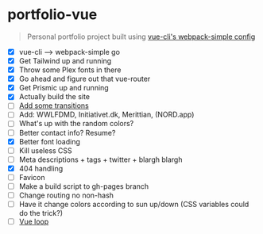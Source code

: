 # portfolio-vue

> Personal portfolio project built using [vue-cli's webpack-simple config](https://github.com/vuejs-templates/webpack-simple)

* [x] vue-cli --> webpack-simple go
* [x] Get Tailwind up and running
* [x] Throw some Plex fonts in there
* [x] Go ahead and figure out that vue-router
* [x] Get Prismic up and running
* [x] Actually build the site
* [ ] [Add some transitions](https://vuejs.org/v2/guide/transitions.html)
* [ ] Add: WWLFDMD, Initiativet.dk, Merittian, (NORD.app)
* [ ] What's up with the random colors?
* [ ] Better contact info? Resume?
* [x] Better font loading
* [ ] Kill useless CSS
* [ ] Meta descriptions + tags + twitter + blargh blargh
* [x] 404 handling
* [ ] Favicon
* [ ] Make a build script to gh-pages branch
* [ ] Change routing no non-hash
* [ ] Have it change colors according to sun up/down (CSS variables could do the trick?)
* [ ] [Vue loop](https://github.com/JosephSmith127/vue-loop)
